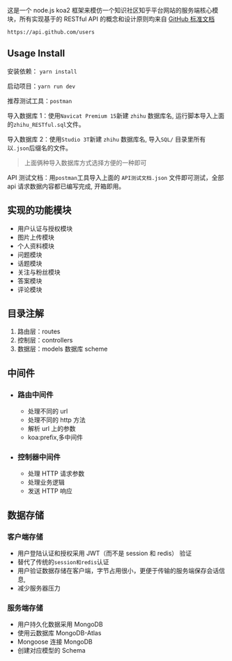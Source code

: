 这是一个 node.js koa2 框架来模仿一个知识社区知乎平台网站的服务端核心模块，所有实现基于的 RESTful API 的概念和设计原则均来自 [GitHub 标准文档](https://developer.github.com/v3/issues/comments/)

`https://api.github.com/users`

## Usage Install

安装依赖： `yarn install`

启动项目：`yarn run dev`

推荐测试工具：`postman`

导入数据库 1：使用`Navicat Premium 15`新建 `zhihu` 数据库名, 运行脚本导入上面的`zhihu_RESTful.sql`文件。

导入数据库 2：使用`Studio 3T`新建 `zhihu` 数据库名, 导入`SQL/` 目录里所有以`.json`后缀名的文件。

> 上面俩种导入数据库方式选择方便的一种即可

API 测试文档：用`postman`工具导入上面的 `API测试文档.json` 文件即可测试，全部 api 请求数据内容都已编写完成, 开箱即用。

## 实现的功能模块

-   用户认证与授权模块
-   图片上传模块
-   个人资料模块
-   问题模块
-   话题模块
-   关注与粉丝模块
-   答案模块
-   评论模块

## 目录注解

1. 路由层：routes
2. 控制层：controllers
3. 数据层：models 数据库 scheme

## 中间件

-   ### 路由中间件

    -   处理不同的 url
    -   处理不同的 http 方法
    -   解析 url 上的参数
    -   koa:prefix,多中间件

-   ### 控制器中间件

    -   处理 HTTP 请求参数
    -   处理业务逻辑
    -   发送 HTTP 响应

## 数据存储

### 客户端存储

-   用户登陆认证和授权采用 JWT（而不是 session 和 redis） 验证
-   替代了传统的`session和redis`认证
-   用户验证数据存储在客户端，字节占用很小，更便于传输的服务端保存会话信息,
-   减少服务器压力

### 服务端存储

-   用户持久化数据采用 MongoDB
-   使用云数据库 MongoDB-Atlas
-   Mongoose 连接 MongoDB
-   创建对应模型的 Schema
